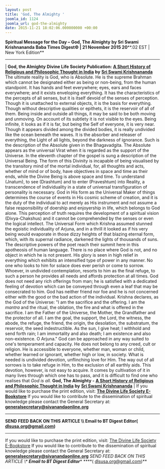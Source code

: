 ```yaml
---
layout: post
title: 'God, The Almighty '
joomla_id: 1124
joomla_url: god-the-almighty
date: 2015-11-21 18:02:06.000000000 +00:00
---
```

**Spiritual Message for the Day –**  **God, The Almighty**  **by Sri Swami Krishnananda**
 **Baba Times Digest© | 21 November 2015 20****.02 EST | New York Edition**
* * *
| 
**God, the Almighty**
**Divine Life Society Publication:** [**A Short History of Religious and Philosophic Thought in India**](http://www.swami-krishnananda.org/hist/hist_4.html) **by** [**Sri Swami Krishnananda**](http://www.dlshq.org/saints/krishnananda.htm)
The ultimate reality is God, who is Absolute. He is the supreme Brahman which cannot be designated either as being or non-being, from the human standpoint. It has hands and feet everywhere; eyes, ears and faces everywhere; and it exists enveloping everything. It has the characteristics of the percepts of all senses, but it is itself devoid of the senses of perception. Though it is unattached to external objects, it is the basis for everything. Though without descriptive qualities or epithets, it is the reservoir of all of them. Being inside and outside all things, it may be said to be both moving and unmoving. On account of its subtlety it is not visible to the eyes. Being infinite, it looks as if it is far, but being the Self of everyone, it is very near. Though it appears divided among the divided bodies, it is really undivided like the ocean beneath the waves. It is the absorber and releaser of everything, the Light of all lights, beyond the darkness of ignorance. Such is the description of the Absolute given in the Bhagavadgita.
The Absolute appears as the universal Virat when it is regarded as the support of the Universe. In the eleventh chapter of the gospel is sung a description of the Universal Being. The form of this Divinity is incapable of being visualised by the transitory mind of the mortal individual, for, all thoughts and acts, whether of mind or of body, have objectives in space and time as their ends, while the Divine Being is above space and time. To understand (Jnatum), to see (Drashtum) and to enter (Praveshtum) into Reality, a transcendence of individuality in a state of universal transfiguration of personality is necessary. God in His form as the Universal Maker of things determines the course of events in His cosmic scheme of creation, and it is the duty of the individual to act merely as His instrument and not assume a false responsibility of doership and enjoyership in life, which belongs to God alone. This perception of truth requires the development of a spiritual vision (Divya-Chakshus) and it cannot be comprehended by the senses or even the logical intellect. The Universal Form which Krishna assumed stunned the egoistic individuality of Arjuna, and in a thrill it looked as if his very being would evaporate in those dizzy heights of that blazing eternal form, which, with its supernal radiance, darkened the lights of thousands of suns. The descriptive powers of the poet reach their summit here in this apotheosis of human language.
There is no place where God is not, and no object in which he is not present. His glory is seen in high relief in everything which exhibits an intensified type of power in any manner. No one who looks to him for solace does ever perish or come to sorrow. Whoever, in undivided contemplation, resorts to him as the final refuge, to such a person he provides all needs and affords protection at all times. God does not need any rich offerings from man; he is satisfied with a dedicated feeling of devotion which can be conveyed through even a leaf that may be consecrated to him. God has neither friend nor foe and he is not concerned either with the good or the bad action of the individual. Krishna declares, as the God of the Universe: "I am the sacrifice and the offering. I am the _mantra_ and the ritual, the oblation, the fire and what is offered in the sacrifice. I am the Father of the Universe, the Mother, the Grandfather and the protector of all. I am the goal, the support, the Lord, the witness, the abode, the refuge, the friend, the origin, the desolation, the substratum, the reservoir, the seed indestructible. As the sun, I give heat; I withhold and send forth rain; I am immortality and also death; I am existence and also non-existence. O Arjuna."
God can be approached in any way suited to one's temperament and capacity. He does not belong to any creed, cult or religion. He is accessible to everyone, whether man, woman or child, whether learned or ignorant, whether high or low, in society. What is needed is undivided devotion, unflinching love for Him. The way out of all sorrows is to take refuge in Him, to the exclusion of all earthly aids. This devotion, however, is not easy to acquire. It comes by cultivation of it in many lives through which one has to pass, and it is difficult to find one who realises that _God is all._
**God, The Almighty -** [**A Short History of Religious and Philosophic Thought in India**](http://www.swami-krishnananda.org/hist/hist_4.html) **by** [**Sri Swami Krishnananda**](http://www.dlshq.org/saints/krishnananda.htm)
 |
If you would like to purchase the print edition, visit: **[The Divine Life Society E-Bookstore](http://www.dlshq.org/download/download.htm)**
If you would like to contribute to the dissemination of spiritual knowledge please contact the General Secretary at: [](mailto:%20%3Cscript%20type=%27text/javascript%27%3E%20%3C%21--%20var%20prefix%20=%20%27ma%27%20+%20%27il%27%20+%20%27to%27;%20var%20path%20=%20%27hr%27%20+%20%27ef%27%20+%20%27=%27;%20var%20addy57016%20=%20%27generalsecretary%27%20+%20%27@%27;%20addy57016%20=%20addy57016%20+%20%27sivanandaonline%27%20+%20%27.%27%20+%20%27org%27;%20document.write%28%27%3Ca%20%27%20+%20path%20+%20%27%5C%27%27%20+%20prefix%20+%20%27:%27%20+%20addy57016%20+%20%27%5C%27%3E%27%29;%20document.write%28addy57016%29;%20document.write%28%27%3C%5C/a%3E%27%29;%20//--%3E%5Cn%20%3C/script%3E%3Cscript%20type=%27text/javascript%27%3E%20%3C%21--%20document.write%28%27%3Cspan%20style=%5C%27display:%20none;%5C%27%3E%27%29;%20//--%3E%20%3C/script%3EThis%20email%20address%20is%20being%20protected%20from%20spambots.%20You%20need%20JavaScript%20enabled%20to%20view%20it.%20%3Cscript%20type=%27text/javascript%27%3E%20%3C%21--%20document.write%28%27%3C/%27%29;%20document.write%28%27span%3E%27%29;%20//--%3E%20%3C/script%3E?subject=Contribution%20to%20Dissemination%20of%20Spiritual%20Knowledge) **generalsecretary@sivanandaonline.org**
****
**SEND FEED BACK ON THIS ARTICLE \\\ Email to BT Digest Editor[](mailto:%20%3Cscript%20type=%27text/javascript%27%3E%20%3C%21--%20var%20prefix%20=%20%27ma%27%20+%20%27il%27%20+%20%27to%27;%20var%20path%20=%20%27hr%27%20+%20%27ef%27%20+%20%27=%27;%20var%20addy72654%20=%20%27dlsusa.org%27%20+%20%27@%27;%20addy72654%20=%20addy72654%20+%20%27gmail%27%20+%20%27.%27%20+%20%27com%27;%20document.write%28%27%3Ca%20%27%20+%20path%20+%20%27%5C%27%27%20+%20prefix%20+%20%27:%27%20+%20addy72654%20+%20%27%5C%27%3E%27%29;%20document.write%28addy72654%29;%20document.write%28%27%3C%5C/a%3E%27%29;%20//--%3E%5Cn%20%3C/script%3E%3Cscript%20type=%27text/javascript%27%3E%20%3C%21--%20document.write%28%27%3Cspan%20style=%5C%27display:%20none;%5C%27%3E%27%29;%20//--%3E%20%3C/script%3EThis%20email%20address%20is%20being%20protected%20from%20spambots.%20You%20need%20JavaScript%20enabled%20to%20view%20it.%20%3Cscript%20type=%27text/javascript%27%3E%20%3C%21--%20document.write%28%27%3C/%27%29;%20document.write%28%27span%3E%27%29;%20//--%3E%20%3C/script%3E?subject=DLS%20Posts)( [dlsusa.org@gmail.com](mailto:dlsusa.org@gmail.com))**
* * *
  
If you would like to purchase the print edition, visit: [The Divine Life Society E-Bookstore](http://www.dlshq.org/download/download.htm)
If you would like to contribute to the dissemination of spiritual knowledge please contact the General Secretary at: **[generalsecretary@sivanandaonline.org](mailto:generalsecretary@sivanandaonline.org)**
**SEND FEED BACK ON THIS ARTICLE \\\**  **Email to BT Digest Editor**** [](mailto:%20%3Cscript%20type=%27text/javascript%27%3E%20%3C%21--%20var%20prefix%20=%20%27ma%27%20+%20%27il%27%20+%20%27to%27;%20var%20path%20=%20%27hr%27%20+%20%27ef%27%20+%20%27=%27;%20var%20addy72654%20=%20%27dlsusa.org%27%20+%20%27@%27;%20addy72654%20=%20addy72654%20+%20%27gmail%27%20+%20%27.%27%20+%20%27com%27;%20document.write%28%27%3Ca%20%27%20+%20path%20+%20%27%5C%27%27%20+%20prefix%20+%20%27:%27%20+%20addy72654%20+%20%27%5C%27%3E%27%29;%20document.write%28addy72654%29;%20document.write%28%27%3C%5C/a%3E%27%29;%20//--%3E%5Cn%20%3C/script%3E%3Cscript%20type=%27text/javascript%27%3E%20%3C%21--%20document.write%28%27%3Cspan%20style=%5C%27display:%20none;%5C%27%3E%27%29;%20//--%3E%20%3C/script%3EThis%20email%20address%20is%20being%20protected%20from%20spambots.%20You%20need%20JavaScript%20enabled%20to%20view%20it.%20%3Cscript%20type=%27text/javascript%27%3E%20%3C%21--%20document.write%28%27%3C/%27%29;%20document.write%28%27span%3E%27%29;%20//--%3E%20%3C/script%3E?subject=DLS%20Posts)****( [dlsusa.org@gmail.com](mailto:dlsusa.org@gmail.com))**  
